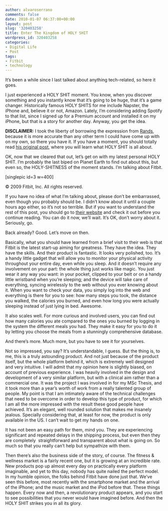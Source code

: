 ```yaml
---
author: alvaroserrano
comments: false
date: 2010-01-07 06:37:00+00:00
layout: post
slug: '320403258'
title: Enter The Kingdom of HOLY SHIT
wordpress_id: 320403258
categories:
- Digital Life
- Post
tags:
- Fitbit
- technology
---
```


It’s been a while since I last talked about anything tech-related, so here it goes.

I just experienced a HOLY SHIT moment. You know, when you discover something and you instantly know that it’s going to be huge, that it’s a game changer. Historically famous HOLY SHITS for me include Napster, the iPhone and, believe it or not, Amazon. Lately, I’m considering adding Spotify to that list, since I signed up for a Premium account and installed it on my iPhone, but that is a story for another day. Anyway, you get the idea.

**DISCLAIMER:** I took the liberty of borrowing the expression from [Rands](http://www.randsinrepose.com/), because it is more accurate than any other term I could have come up with on my own, so there you have it. If you have a moment, you should totally read [his original post](http://www.randsinrepose.com/archives/2002/07/05/your_holy_shit_list.html), where you will learn what HOLY SHIT is all about.

OK, now that we cleared that out, let’s get on with my latest personal HOLY SHIT. I’m probably the last biped on Planet Earth to find out about this, but even so, the HOLY-SHITNESS of the moment stands. I’m talking about Fitbit.

[singlepic id=3 w=400]

© 2009 Fitbit, Inc. All rights reserved.

If you have no idea of what I’m talking about, please don’t be embarrassed, even though you probably should be. I didn’t know about it until a couple hours ago either, so it’s not so terrible. But if you want to understand the rest of this post, you should go to [their website](http://www.fitbit.com/) and check it out before you continue reading. You can do it now, we’ll wait. It’s OK, don’t worry about it. Seriously, go.

Back already? Good. Let’s move on then.

Basically, what you should have learned from a brief visit to their web is that Fitbit is the latest start-up aiming for greatness. They have the idea. They have the skills. And their product is fantastic. It looks very polished, too. It’s a handy little gadget that will allow you to monitor your physical activity throughout your entire day, even while you sleep. And it doesn’t require any involvement on your part: the whole thing just works like magic. You just wear it any way you want: in your pocket, clipped to your belt or on a handy little wristband when you’re sleeping; and the device will take care of everything, syncing wirelessly to the web without you ever knowing about it. When you want to check your data, you simply log into the web and everything is there for you to see: how many steps you took, the distance you walked, the calories you burned, and even how long you were actually sleeping instead of just lying in bed. Awesome.

It also scales well. For more curious and involved users, you can find out how many calories you ate compared to the ones you burned by logging in the system the different meals you had. They make it easy for you to do it by letting you choose the meals from a stunningly comprehensive database.

And there’s more. Much more, but you have to see it for yourselves.

Not so impressed, you say? It’s understandable, I guess. But the thing is, to me, this is a truly astounding product. And not just because of the product itself, but the whole platform behind it, which is extremely well designed and very intuitive. I will admit that my opinion here is slightly biased, on account of previous experience. I was heavily involved in the design and development of a very similar platform, but with a clinical aim rather than a commercial one. It was the project I was involved in for my MSc Thesis, and it took more than a year’s worth of work from a really talented group of people. My point is that I am intimately aware of the technical challenges that need to be overcome in order to develop this type of product, for which I am all the more impressed with the result these good people have achieved. It’s an elegant, well rounded solution that makes me insanely jealous. Specially considering that, at least for now, the product is only available in the US. I can’t wait to get my hands on one.

It has not been an easy path for them, mind you. They are experiencing significant and repeated delays in the shipping process, but even then they are completely  straightforward and transparent about what is going on. So much so that you really can’t help but sympathize with them.

Then there’s also the business side of the story, of course. The fitness & wellness market is a fairly recent one, but it is growing at an incredible rate. New products pop up almost every day on practically every platform imaginable, and yet to this day, nobody has quite nailed the perfect model. In my humble opinion, the folks behind Fitbit have done just that. We’ve seen this before, most recently with the smartphone market and the arrival of the iPhone; and the music market and the iPod before that. These things happen. Every now and then, a revolutionary product appears, and you start to see possibilities that you never would have imagined before. And then the HOLY SHIT strikes you in all its glory.

